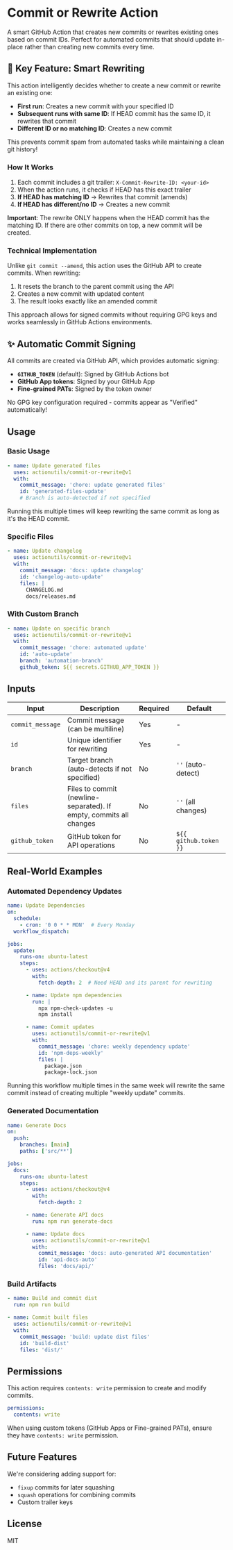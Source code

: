 # Commit or Rewrite Action

A smart GitHub Action that creates new commits or rewrites existing ones based on commit IDs. Perfect for automated commits that should update in-place rather than creating new commits every time.

## 🎯 Key Feature: Smart Rewriting

This action intelligently decides whether to create a new commit or rewrite an existing one:

- **First run**: Creates a new commit with your specified ID
- **Subsequent runs with same ID**: If HEAD commit has the same ID, it rewrites that commit
- **Different ID or no matching ID**: Creates a new commit

This prevents commit spam from automated tasks while maintaining a clean git history!

### How It Works

1. Each commit includes a git trailer: `X-Commit-Rewrite-ID: <your-id>`
2. When the action runs, it checks if HEAD has this exact trailer
3. **If HEAD has matching ID** → Rewrites that commit (amends)
4. **If HEAD has different/no ID** → Creates a new commit

**Important**: The rewrite ONLY happens when the HEAD commit has the matching ID. If there are other commits on top, a new commit will be created.

### Technical Implementation

Unlike `git commit --amend`, this action uses the GitHub API to create commits. When rewriting:
1. It resets the branch to the parent commit using the API
2. Creates a new commit with updated content
3. The result looks exactly like an amended commit

This approach allows for signed commits without requiring GPG keys and works seamlessly in GitHub Actions environments.

## ✨ Automatic Commit Signing

All commits are created via GitHub API, which provides automatic signing:
- **`GITHUB_TOKEN`** (default): Signed by GitHub Actions bot
- **GitHub App tokens**: Signed by your GitHub App
- **Fine-grained PATs**: Signed by the token owner

No GPG key configuration required - commits appear as "Verified" automatically!

## Usage

### Basic Usage

```yaml
- name: Update generated files
  uses: actionutils/commit-or-rewrite@v1
  with:
    commit_message: 'chore: update generated files'
    id: 'generated-files-update'
    # Branch is auto-detected if not specified
```

Running this multiple times will keep rewriting the same commit as long as it's the HEAD commit.

### Specific Files

```yaml
- name: Update changelog
  uses: actionutils/commit-or-rewrite@v1
  with:
    commit_message: 'docs: update changelog'
    id: 'changelog-auto-update'
    files: |
      CHANGELOG.md
      docs/releases.md
```

### With Custom Branch

```yaml
- name: Update on specific branch
  uses: actionutils/commit-or-rewrite@v1
  with:
    commit_message: 'chore: automated update'
    id: 'auto-update'
    branch: 'automation-branch'
    github_token: ${{ secrets.GITHUB_APP_TOKEN }}
```

## Inputs

| Input | Description | Required | Default |
|-------|-------------|----------|---------|
| `commit_message` | Commit message (can be multiline) | Yes | - |
| `id` | Unique identifier for rewriting | Yes | - |
| `branch` | Target branch (auto-detects if not specified) | No | `''` (auto-detect) |
| `files` | Files to commit (newline-separated). If empty, commits all changes | No | `''` (all changes) |
| `github_token` | GitHub token for API operations | No | `${{ github.token }}` |

## Real-World Examples

### Automated Dependency Updates

```yaml
name: Update Dependencies
on:
  schedule:
    - cron: '0 0 * * MON'  # Every Monday
  workflow_dispatch:

jobs:
  update:
    runs-on: ubuntu-latest
    steps:
      - uses: actions/checkout@v4
        with:
          fetch-depth: 2  # Need HEAD and its parent for rewriting

      - name: Update npm dependencies
        run: |
          npx npm-check-updates -u
          npm install

      - name: Commit updates
        uses: actionutils/commit-or-rewrite@v1
        with:
          commit_message: 'chore: weekly dependency update'
          id: 'npm-deps-weekly'
          files: |
            package.json
            package-lock.json
```

Running this workflow multiple times in the same week will rewrite the same commit instead of creating multiple "weekly update" commits.

### Generated Documentation

```yaml
name: Generate Docs
on:
  push:
    branches: [main]
    paths: ['src/**']

jobs:
  docs:
    runs-on: ubuntu-latest
    steps:
      - uses: actions/checkout@v4
        with:
          fetch-depth: 2

      - name: Generate API docs
        run: npm run generate-docs

      - name: Update docs
        uses: actionutils/commit-or-rewrite@v1
        with:
          commit_message: 'docs: auto-generated API documentation'
          id: 'api-docs-auto'
          files: 'docs/api/'
```

### Build Artifacts

```yaml
- name: Build and commit dist
  run: npm run build

- name: Commit built files
  uses: actionutils/commit-or-rewrite@v1
  with:
    commit_message: 'build: update dist files'
    id: 'build-dist'
    files: 'dist/'
```

## Permissions

This action requires `contents: write` permission to create and modify commits.

```yaml
permissions:
  contents: write
```

When using custom tokens (GitHub Apps or Fine-grained PATs), ensure they have `contents: write` permission.

## Future Features

We're considering adding support for:
- `fixup` commits for later squashing
- `squash` operations for combining commits
- Custom trailer keys

## License

MIT
